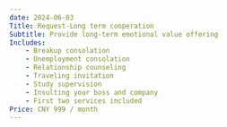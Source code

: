 ```yaml
---
date: 2024-06-03
Title: Request-Long term cooperation
Subtitle: Provide long-term emotional value offering
Includes:
    - Breakup consolation
    - Unemployment consolation
    - Relationship counseling
    - Traveling invitation
    - Study supervision
    - Insulting your boss and company
    - First two services included
Price: CNY 999 / month
---
```

